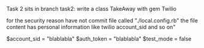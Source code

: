 Task 2 sits in branch task2:
write a class TakeAway with gem Twilio


for the security reason have not commit file called "./local.config.rb"
the file content has personal information like twilio account_sid and so on"

$account_sid = "blablabla"
$auth_token = "blablabla"
$test_mode = false
